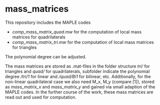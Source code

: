 # mass_matrices

This repository includes the MAPLE codes

* _comp_mass_matrix_quad.mw_ for the computation of local mass matrices for quadrilaterals
* _comp_mass_matrix_tri.mw_ for the computation of local mass matrices for triangles

The polynomial degree can be adjusted.

The mass matrices are stored as .mat-files in the folder structure _tri/_ for triangles and _quad/_ for quadrilaterals, subfolder indicate the polynomial degree _/tri/1_  for linear and _/quad/Bi1_ for bilinear, etc.
Additionally, for the non-linear quadrilateral case we also need M_x, M_y (compare [1]), stored as _mass_matrix_x_ and _mass_matrix_y_ and gained via small adaption of the MAPLE codes.
In the further course of the work, these mass matrices are read out and used for computation.
